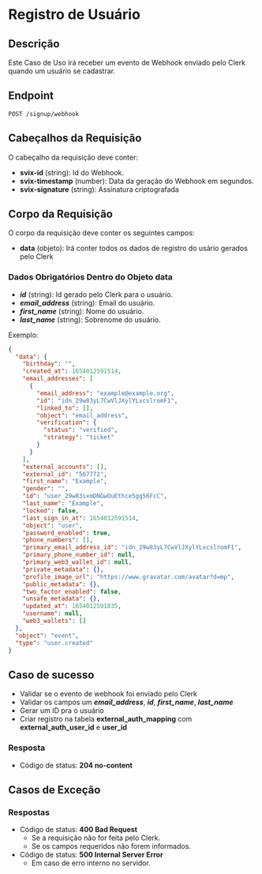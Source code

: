# Registro de Usuário

## Descrição

Este Caso de Uso irá receber um evento de Webhook enviado pelo Clerk quando um usuário se cadastrar.

## Endpoint

`POST /signup/webhook`

## Cabeçalhos da Requisição

O cabeçalho da requisição deve conter:

- **svix-id** (string): Id do Webhook.
- **svix-timestamp** (number): Data da geração do Webhook em segundos.
- **svix-signature** (string): Assinatura criptografada

## Corpo da Requisição

O corpo da requisição deve conter os seguintes campos:

- **data** (objeto): Irá conter todos os dados de registro do usário gerados pelo Clerk

### Dados Obrigatórios Dentro do Objeto **data**

- **_id_** (string): Id gerado pelo Clerk para o usuário.
- **_email_address_** (string): Email do usuário.
- **_first_name_** (string): Nome do usuário.
- **_last_name_** (string): Sobrenome do usuário.

Exemplo:

```json
{
  "data": {
    "birthday": "",
    "created_at": 1654012591514,
    "email_addresses": [
      {
        "email_address": "example@example.org",
        "id": "idn_29w83yL7CwVlJXylYLxcslromF1",
        "linked_to": [],
        "object": "email_address",
        "verification": {
          "status": "verified",
          "strategy": "ticket"
        }
      }
    ],
    "external_accounts": [],
    "external_id": "567772",
    "first_name": "Example",
    "gender": "",
    "id": "user_29w83sxmDNGwOuEthce5gg56FcC",
    "last_name": "Example",
    "locked": false,
    "last_sign_in_at": 1654012591514,
    "object": "user",
    "password_enabled": true,
    "phone_numbers": [],
    "primary_email_address_id": "idn_29w83yL7CwVlJXylYLxcslromF1",
    "primary_phone_number_id": null,
    "primary_web3_wallet_id": null,
    "private_metadata": {},
    "profile_image_url": "https://www.gravatar.com/avatar?d=mp",
    "public_metadata": {},
    "two_factor_enabled": false,
    "unsafe_metadata": {},
    "updated_at": 1654012591835,
    "username": null,
    "web3_wallets": []
  },
  "object": "event",
  "type": "user.created"
}
```

## Caso de sucesso

- Validar se o evento de webhook foi enviado pelo Clerk
- Validar os campos um **_email_address_**, **_id_**, **_first_name_**, **_last_name_**
- Gerar um ID pra o usuário
- Criar registro na tabela **external_auth_mapping** com **external_auth_user_id** e **user_id**

### Resposta

- Código de status: **204 no-content**

## Casos de Exceção

### Respostas

- Código de status: **400 Bad Request**
  - Se a requisição não for feita pelo Clerk.
  - Se os campos requeridos não forem informados.
- Código de status: **500 Internal Server Error**
  - Em caso de erro interno no servidor.
